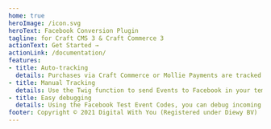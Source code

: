 ```yaml
---
home: true
heroImage: /icon.svg
heroText: Facebook Conversion Plugin
tagline: for Craft CMS 3 & Craft Commerce 3
actionText: Get Started →
actionLink: /documentation/
features:
- title: Auto-tracking
  details: Purchases via Craft Commerce or Mollie Payments are tracked automagicaly, no need for a manual implementation.
- title: Manual Tracking
  details: Use the Twig function to send Events to Facebook in your templates, supporting all event types and parameters.
- title: Easy debugging
  details: Using the Facebook Test Event Codes, you can debug incoming events in your Facebook Events Manager. Plus, all events are securely logged in the Craft CMS log.
footer: Copyright © 2021 Digital With You (Registered under Diewy BV)
---
```

